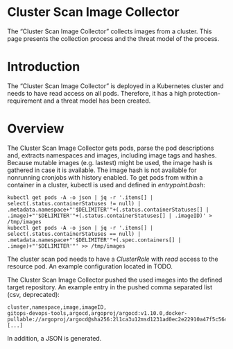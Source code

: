 # Cluster Scan Image Collector

The “Cluster Scan Image Collector” collects images from a cluster. This page presents the collection process and the threat model of the process.

# Introduction
The “Cluster Scan Image Collector” is deployed in a Kubernetes cluster and needs to have read access on all pods. Therefore, it has a high protection-requirement and a threat model has been created.

# Overview
The Cluster Scan Image Collector gets pods, parse the pod descriptions and, extracts namespaces and images, including image tags and hashes. Because mutable images (e.g. lastest) might be used, the image hash is gathered in case it is available. The image hash is not available for nonrunning cronjobs with history enabled. To get pods from within a container in a cluster, kubectl is used and defined in _entrypoint.bash_: 
```shell
kubectl get pods -A -o json | jq -r '.items[] | select(.status.containerStatuses != null) | .metadata.namespace+"'$DELIMITER'"+(.status.containerStatuses[] | .image)+"'$DELIMITER'"+(.status.containerStatuses[] | .imageID)' > /tmp/images
kubectl get pods -A -o json | jq -r '.items[] | select(.status.containerStatuses == null) | .metadata.namespace+"'$DELIMITER'"+(.spec.containers[] | .image)+"'$DELIMITER'"' >> /tmp/images
```

The cluster scan pod needs to have a _ClusterRole_ with _read_ access to the resource pod. An example configuration located in TODO.

The Cluster Scan Image Collector pushed the used images into the defined target repository. An example entry in the pushed comma separated list (csv, deprecated):
```
cluster,namespace,image,imageID,
gitops-devops-tools,argocd,argoproj/argocd:v1.10.0,docker-pullable://argoproj/argocd@sha256:2l1ca3u12msd1231ad0ec2e22910a47f5c56417a40d0
[...]
```
In addition, a JSON is generated.